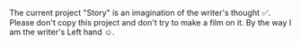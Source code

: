The current project "Story" is an imagination of the writer's thought ✅.
Please don't copy this project and don't try to make a film on it.
By the way I am the writer's Left hand ☺️.
